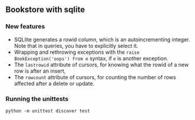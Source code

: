 ## Bookstore with sqlite

### New features

* SQLlite generates a rowid column, which is an autoincrementing integer. Note that in queries, you have to explicitly select it. 
* Wrapping and rethrowing exceptions with the `raise BookException('oops') from e` syntax, if `e` is another exception.
* The `lastrowid` attribute of cursors, for knowing what the rowid of a new row is after an insert, 
* The `rowcount` attribute of cursors, for counting the number of rows affected after a delete or update.  

### Running the unittests

`python -m unittest discover test`